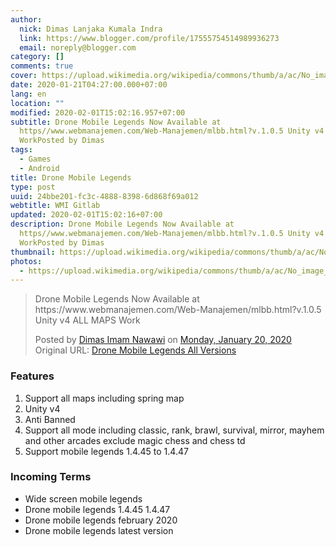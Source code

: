 ```yaml
---
author:
  nick: Dimas Lanjaka Kumala Indra
  link: https://www.blogger.com/profile/17555754514989936273
  email: noreply@blogger.com
category: []
comments: true
cover: https://upload.wikimedia.org/wikipedia/commons/thumb/a/ac/No_image_available.svg/2048px-No_image_available.svg.png
date: 2020-01-21T04:27:00.000+07:00
lang: en
location: ""
modified: 2020-02-01T15:02:16.957+07:00
subtitle: Drone Mobile Legends Now Available at
  https//www.webmanajemen.com/Web-Manajemen/mlbb.html?v.1.0.5 Unity v4 ALL MAPS
  WorkPosted by Dimas
tags:
  - Games
  - Android
title: Drone Mobile Legends
type: post
uuid: 24bbe201-fc3c-4888-8398-6d868f69a012
webtitle: WMI Gitlab
updated: 2020-02-01T15:02:16+07:00
description: Drone Mobile Legends Now Available at
  https//www.webmanajemen.com/Web-Manajemen/mlbb.html?v.1.0.5 Unity v4 ALL MAPS
  WorkPosted by Dimas
thumbnail: https://upload.wikimedia.org/wikipedia/commons/thumb/a/ac/No_image_available.svg/2048px-No_image_available.svg.png
photos:
  - https://upload.wikimedia.org/wikipedia/commons/thumb/a/ac/No_image_available.svg/2048px-No_image_available.svg.png
---
```


<div class="fb-post" data-href="https://www.facebook.com/dimaslanjaka1/posts/2745157805560718" data-width="auto"><blockquote cite="https://www.facebook.com/dimaslanjaka1/posts/2745157805560718" class="fb-xfbml-parse-ignore"><p>Drone Mobile Legends Now Available at https://www.webmanajemen.com/Web-Manajemen/mlbb.html?v.1.0.5 Unity v4 ALL MAPS Work</p>Posted by <a href="https://www.facebook.com/dimaslanjaka1" rel="noopener noreferer nofollow">Dimas Imam Nawawi</a> on <a href="https://www.facebook.com/dimaslanjaka1/posts/2745157805560718" rel="noopener noreferer nofollow">Monday, January 20, 2020</a><br>Original URL: <a id="mov" href="https://www.webmanajemen.com/Web-Manajemen/mlbb.html?v.1.0.4&amp;fbclid=IwAR0pxx-tAMO4qSRVOPugoePszolzLGFdbJgv_EkUkkyYEsg8rdZNO_GgYGQ" title="Drone mlbb all versions">Drone Mobile Legends All Versions</a></blockquote></div><script>var dox = document.getElementById('mov'); dox.setAttribute('href', 'https://www.webmanajemen.com/Web-Manajemen/mlbb.html?ID='+Math.random().toString(36).substring(7)+'&v1.0.5-'+btoa(Math.random().toString(36).substring(7))); dox.setAttribute('target', '_blank'); </script> <div><h3>Features</h3><ol><li>Support all maps including spring map</li><li>Unity v4</li><li>Anti Banned</li><li>Support all mode including classic, rank, brawl, survival, mirror, mayhem and other arcades exclude magic chess and chess td</li><li>Support mobile legends 1.4.45 to 1.4.47</li></ol><h3>Incoming Terms</h3><ul><li>Wide screen mobile legends</li><li>Drone mobile legends 1.4.45 1.4.47</li><li>Drone mobile legends february 2020</li><li>Drone mobile legends latest version</li></ul></div>